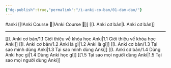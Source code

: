 ```yaml
---
{"dg-publish":true,"permalink":"/i-anki-co-ban/01-dam-dao/"}
---
```


#anki 
[[!Anki Course 🌟\|!Anki Course 🌟]]
[[I. Anki cơ bản\|I. Anki cơ bản]]
____
[[I. Anki cơ bản/1.1 Giới thiệu về khóa học Anki\|1.1 Giới thiệu về khóa học Anki]]
[[I. Anki cơ bản/1.2 Anki là gì\|1.2 Anki là gì]]
[[I. Anki cơ bản/1.3 Tại sao mình dùng Anki\|1.3 Tại sao mình dùng Anki]]
[[I. Anki cơ bản/1.4 Dùng Anki học gì\|1.4 Dùng Anki học gì]]
[[1.5 Tại sao mọi người dùng Anki\|1.5 Tại sao mọi người dùng Anki]]